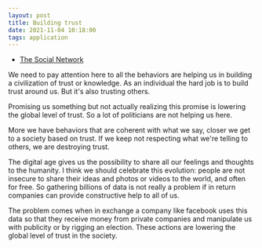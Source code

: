 ```yaml
---
layout: post
title: Building trust
date: 2021-11-04 10:18:00
tags: application
---
```


- [The Social Network](https://www.youtube.com/watch?v=x6b9DG4CjzQ)

We need to pay attention here to all the behaviors are helping us in building a civilization of trust or knowledge. As an individual the hard job is to build trust around us. But it's also trusting others. 

Promising us something but not actually realizing this promise is lowering the global level of trust. So a lot of politicians are not helping us here. 

More we have behaviors that are coherent with what we say, closer we get to a society based on trust. If we keep not respecting what we're telling to others, we are destroying trust. 

The digital age gives us the possibility to share all our feelings and thoughts to the humanity. I think we should celebrate this evolution: people are not insecure to share their ideas and photos or videos to the world, and often for free. So gathering billions of data is not really a problem if in return companies can provide constructive help to all of us.

The problem comes when in exchange a company like facebook uses this data so that they receive money from private companies and manipulate us with publicity or by rigging an election. These actions are lowering the global level of trust in the society.
